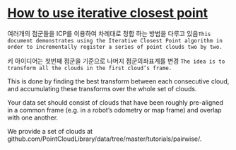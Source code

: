 # [How to use iterative closest point](http://pointclouds.org/documentation/tutorials/iterative_closest_point.php#iterative-closest-point)


여러개의 점군들을 ICP를 이용하여 차례대로 정합 하는 방법을 다루고 있음`This document demonstrates using the Iterative Closest Point algorithm in order to incrementally register a series of point clouds two by two.`

키 아이디어는 첫번째 점군을 기준으로 나머지 점군의좌표계를 변경 `The idea is to transform all the clouds in the first cloud’s frame.`

This is done by finding the best transform between each consecutive cloud, and accumulating these transforms over the whole set of clouds.

Your data set should consist of clouds that have been roughly pre-aligned in a common frame (e.g. in a robot’s odometry or map frame) and overlap with one another.

We provide a set of clouds at github.com/PointCloudLibrary/data/tree/master/tutorials/pairwise/.



